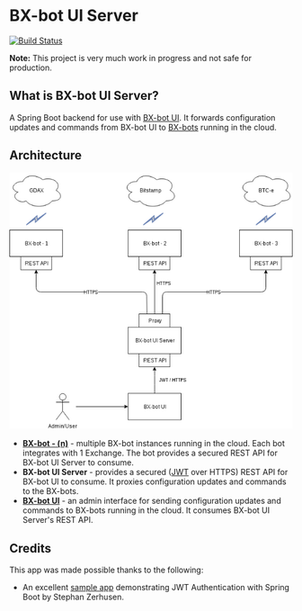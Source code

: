 # BX-bot UI Server

[![Build Status](https://travis-ci.org/gazbert/bxbot-ui-server.svg?branch=master)](https://travis-ci.org/gazbert/bxbot-ui-server)

**Note:** This project is very much work in progress and not safe for production.

## What is BX-bot UI Server?
A Spring Boot backend for use with [BX-bot UI](https://github.com/gazbert/bxbot-ui.git). 
It forwards configuration updates and commands from BX-bot UI to [BX-bots](https://github.com/gazbert/bxbot.git) running in the cloud. 

## Architecture
![bxbot-ui-server-architecture.png](./docs/bxbot-ui-server-architecture.png)

- **[BX-bot - (n)](https://github.com/gazbert/bxbot.git)** - multiple BX-bot instances running in the cloud. 
  Each bot integrates with 1 Exchange. The bot provides a secured REST API for BX-bot UI Server to consume.
- **BX-bot UI Server** - provides a secured ([JWT](https://jwt.io/) over HTTPS) REST API for BX-bot UI to consume. 
  It proxies configuration updates and commands to the BX-bots.
- **[BX-bot UI](https://github.com/gazbert/bxbot-ui.git)** - an admin interface for sending configuration updates and 
  commands to BX-bots running in the cloud. It consumes BX-bot UI Server's REST API.
 
## Credits
This app was made possible thanks to the following:

* An excellent [sample app](https://github.com/szerhusenBC/jwt-spring-security-demo)
  demonstrating JWT Authentication with Spring Boot by Stephan Zerhusen.       
